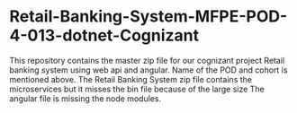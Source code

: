 # Retail-Banking-System-MFPE-POD-4-013-dotnet-Cognizant
This repository contains the master zip file for our cognizant project Retail banking system using web api and angular.
Name of the POD and cohort is mentioned above.
The Retail Banking System zip file contains the microservices but it misses the bin file because of the large size
The angular file is missing the node modules.
